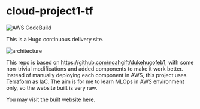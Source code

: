 # cloud-project1-tf

![AWS CodeBuild](https://codebuild.us-west-2.amazonaws.com/badges?uuid=eyJlbmNyeXB0ZWREYXRhIjoiT1Y0Wi9Zeko1NTJXVGtwSTdicW00M2RhSFlBNWRMNk5EQWVuMk04eU9NbFdsZDc5ck13UVZjVTQxdS8veWRuNmRFd3I1VUFMb2pCYzZWZ1Z5aWw1aFFvPSIsIml2UGFyYW1ldGVyU3BlYyI6ImNib1E0VjZBeGxkMEZVWVgiLCJtYXRlcmlhbFNldFNlcmlhbCI6MX0%3D&branch=main)

This is a Hugo continuous delivery site.

![architecture](https://github.com/mcnuggets-lab/cloud-project1/assets/16054484/5366d72c-2149-43e9-8258-b7eaf6f78118)

This repo is based on https://github.com/noahgift/dukehugofeb1, with some non-trivial modifications and added components to make it work better. Instead of manually deploying each component in AWS, this project uses [Terraform](https://www.terraform.io/) as IaC. The aim is for me to learn MLOps in AWS environment only, so the website built is very raw.

You may visit the built website [here](https://d2ybyg6daq00lw.cloudfront.net).
